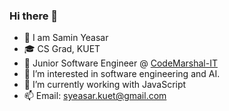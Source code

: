 ### Hi there 👋

- 👋  I am Samin Yeasar
- 🎓  CS Grad, KUET
- 💼  Junior Software Engineer @ [CodeMarshal-IT](https://github.com/CodeMarshal-IT/) 
- 👀  I’m interested in software engineering and AI.
- 🌱  I’m currently working with JavaScript
- 📫  Email: syeasar.kuet@gmail.com
  <!--
- 👀 I’m interested in software engineering
- 🔭 I’m currently busy with several projects
- 🌱 I’m currently learning React Native
- 📫 How to reach me: https://www.linkedin.com/in/samin-yeasar-abir/
- 😄 Pronouns: He/him
- ⚡ Fun fact: I got our CSE 3200 project idea from the movie "Sicario: Day of the Soldado"
  -->

<!--
**Y3454R/Y3454R** is a ✨ _special_ ✨ repository because its `README.md` (this file) appears on your GitHub profile.

Here are some ideas to get you started:

- 🔭 I’m currently working on ...
- 🌱 I’m currently learning ...
- 👯 I’m looking to collaborate on ...
- 🤔 I’m looking for help with ...
- 💬 Ask me about ...
- 📫 How to reach me: ...
- 😄 Pronouns: ...
- ⚡ Fun fact: ...
-->
